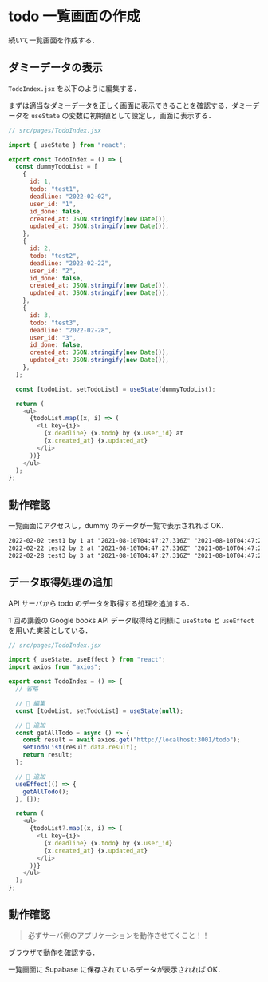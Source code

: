 # todo 一覧画面の作成

続いて一覧画面を作成する．

## ダミーデータの表示

`TodoIndex.jsx` を以下のように編集する．

まずは適当なダミーデータを正しく画面に表示できることを確認する．ダミーデータを `useState` の変数に初期値として設定し，画面に表示する．

```js
// src/pages/TodoIndex.jsx

import { useState } from "react";

export const TodoIndex = () => {
  const dummyTodoList = [
    {
      id: 1,
      todo: "test1",
      deadline: "2022-02-02",
      user_id: "1",
      id_done: false,
      created_at: JSON.stringify(new Date()),
      updated_at: JSON.stringify(new Date()),
    },
    {
      id: 2,
      todo: "test2",
      deadline: "2022-02-22",
      user_id: "2",
      id_done: false,
      created_at: JSON.stringify(new Date()),
      updated_at: JSON.stringify(new Date()),
    },
    {
      id: 3,
      todo: "test3",
      deadline: "2022-02-28",
      user_id: "3",
      id_done: false,
      created_at: JSON.stringify(new Date()),
      updated_at: JSON.stringify(new Date()),
    },
  ];

  const [todoList, setTodoList] = useState(dummyTodoList);

  return (
    <ul>
      {todoList.map((x, i) => (
        <li key={i}>
          {x.deadline} {x.todo} by {x.user_id} at
          {x.created_at} {x.updated_at}
        </li>
      ))}
    </ul>
  );
};
```

## 動作確認

一覧画面にアクセスし，dummy のデータが一覧で表示されれば OK．

```txt
2022-02-02 test1 by 1 at "2021-08-10T04:47:27.316Z" "2021-08-10T04:47:27.316Z"
2022-02-22 test2 by 2 at "2021-08-10T04:47:27.316Z" "2021-08-10T04:47:27.316Z"
2022-02-28 test3 by 3 at "2021-08-10T04:47:27.316Z" "2021-08-10T04:47:27.316Z"
```

## データ取得処理の追加

API サーバから todo のデータを取得する処理を追加する．

1 回め講義の Google books API データ取得時と同様に `useState` と `useEffect` を用いた実装としている．

```js
// src/pages/TodoIndex.jsx

import { useState, useEffect } from "react";
import axios from "axios";

export const TodoIndex = () => {
  // 省略

  // 🔽 編集
  const [todoList, setTodoList] = useState(null);

  // 🔽 追加
  const getAllTodo = async () => {
    const result = await axios.get("http://localhost:3001/todo");
    setTodoList(result.data.result);
    return result;
  };

  // 🔽 追加
  useEffect(() => {
    getAllTodo();
  }, []);

  return (
    <ul>
      {todoList?.map((x, i) => (
        <li key={i}>
          {x.deadline} {x.todo} by {x.user_id}
          {x.created_at} {x.updated_at}
        </li>
      ))}
    </ul>
  );
};
```

## 動作確認

> 必ずサーバ側のアプリケーションを動作させてくこと！！

ブラウザで動作を確認する．

一覧画面に Supabase に保存されているデータが表示されれば OK．
